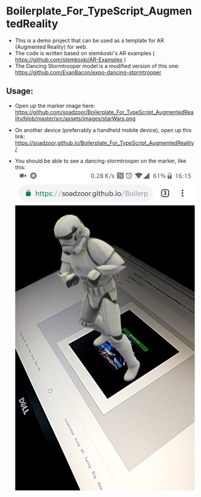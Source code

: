 # Boilerplate_For_TypeScript_AugmentedReality

- This is a demo project that can be used as a template for AR (Augmented Reality) for web.
- The code is written based on stemkoski's AR examples ( https://github.com/stemkoski/AR-Examples )
- The Dancing Stormtrooper model is a modified version of this one: https://github.com/EvanBacon/expo-dancing-stormtrooper

## Usage:
- Open up the marker image here: https://github.com/soadzoor/Boilerplate_For_TypeScript_AugmentedReality/blob/master/src/assets/images/starWars.png
- On another device (preferrably a handheld mobile device), open up this link: https://soadzoor.github.io/Boilerplate_For_TypeScript_AugmentedReality/

- You should be able to see a dancing-stormtrooper on the marker, like this:
![Demo](demo.jpg)